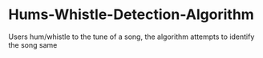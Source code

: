# Hums-Whistle-Detection-Algorithm
Users hum/whistle to the tune of a song, the algorithm attempts to identify the song same
